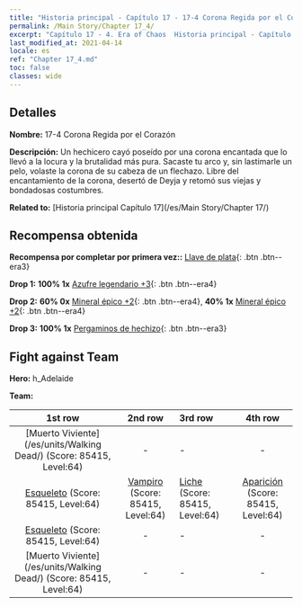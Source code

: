 ```yaml
---
title: "Historia principal - Capítulo 17 - 17-4 Corona Regida por el Corazón"
permalink: /Main Story/Chapter 17_4/
excerpt: "Capítulo 17 - 4. Era of Chaos  Historia principal - Capítulo 17_4. 17-4 Corona Regida por el Corazón"
last_modified_at: 2021-04-14
locale: es
ref: "Chapter 17_4.md"
toc: false
classes: wide
---
```


## Detalles

 **Nombre:** 17-4 Corona Regida por el Corazón

 **Descripción:** Un hechicero cayó poseído por una corona encantada que lo llevó a la locura y la brutalidad más pura. Sacaste tu arco y, sin lastimarle un pelo, volaste la corona de su cabeza de un flechazo. Libre del encantamiento de la corona, desertó de Deyja y retomó sus viejas y bondadosas costumbres.

 **Related to:** [Historia principal Capítulo 17](/es/Main Story/Chapter 17/)

## Recompensa obtenida

 **Recompensa por completar por primera vez::** [Llave de plata](/es/Items/con_693/){: .btn .btn--era3}

 **Drop 1:** **100% 1x** [Azufre legendario +3](/es/Items/mat_57/){: .btn .btn--era4}

 **Drop 2:** **60% 0x** [Mineral épico +2](/es/Items/mat_47/){: .btn .btn--era4}, **40% 1x** [Mineral épico +2](/es/Items/mat_47/){: .btn .btn--era4}

 **Drop 3:** **100% 1x** [Pergaminos de hechizo](/es/Items/con_694/){: .btn .btn--era3}


## Fight against Team
 **Hero:** h_Adelaide

 **Team:**


  | 1st row | 2nd row | 3rd row | 4th row |
  |:----:|:----:|:----|:----:|
  | [Muerto Viviente](/es/units/Walking Dead/) (Score: 85415, Level:64)  | - | - | - |
  | [Esqueleto](/es/units/Skeleton/) (Score: 85415, Level:64)  | [Vampiro](/es/units/Vampire/) (Score: 85415, Level:64)  | [Liche](/es/units/Lich/) (Score: 85415, Level:64)  | [Aparición](/es/units/Wight/) (Score: 85415, Level:64)  |
  | [Esqueleto](/es/units/Skeleton/) (Score: 85415, Level:64)  | - | - | - |
  | [Muerto Viviente](/es/units/Walking Dead/) (Score: 85415, Level:64)  | - | - | - |


